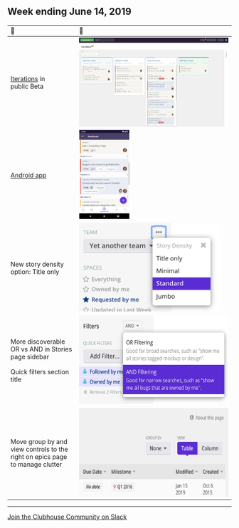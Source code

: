 ## Week ending June 14, 2019

| 🚀 | 👀 |
| :--- | :--- |
| [Iterations](https://help.clubhouse.io/hc/en-us/articles/360028953452%5D) in<br/>public Beta | <img src="images/20190614/iterations-manage-page.png" height="200px" /> |
| [Android app](https://clubhouse.io/blog/clubhouse-for-android) | <img src="images/20190614/clubhouse-android.png" height="200px" /> |
| New story density<br/>option: Title only | <img src="images/20190614/story-density.png" height="200px" /> |
| More discoverable<br/>OR vs AND in Stories<br/>page sidebar<br/><br/>Quick filters section title | <img src="images/20190614/stories-sidebar-filters.png" height="200px" /> |
| Move group by and<br/>view controls to the<br/>right on epics page<br/>to manage clutter | <img src="images/20190614/group-by-view-controls-to-right.png" height="200px" /> |

---

[Join the Clubhouse Community on Slack](https://clubhouse.io/community/)
